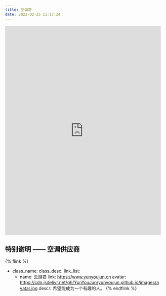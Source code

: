 ```yaml
---
title: 空调房
date: 2022-02-25 11:17:24
---
```


<iframe height="675" src="https://www.imcao.cn/iframe/air-conditioner/#/" border="0" frameborder="no" width="100%"></iframe>

## 特别谢明 —— 空调供应商

{% flink %}
- class_name:
  class_desc:
  link_list:
    - name: 云游君
      link: https://www.yunyoujun.cn
      avatar: https://cdn.jsdelivr.net/gh/YunYouJun/yunyoujun.github.io/images/avatar.jpg
      descr: 希望能成为一个有趣的人。
{% endflink %}
